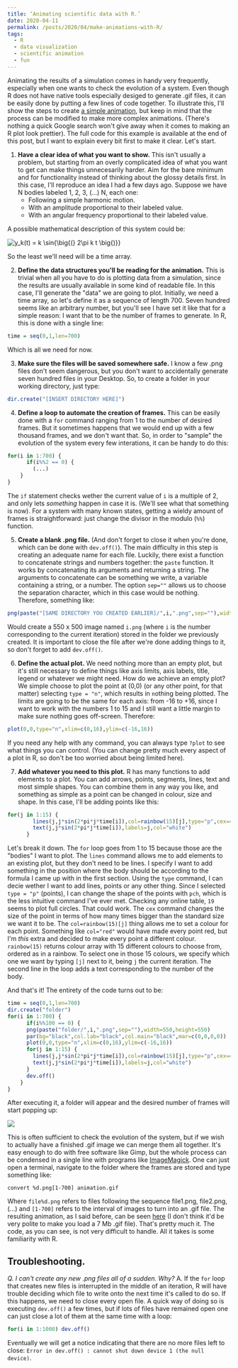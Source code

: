 ```yaml
---
title: ‘Animating scientific data with R.’
date: 2020-04-11
permalink: /posts/2020/04/make-animations-with-R/
tags:
  - R
  - data visualization
  - scientific animation
  - fun
---
```


Animating the results of a simulation comes in handy very frequently, especially when one wants to check the evolution of a system. Even though R does not have native tools especially desiged to generate .gif files, it can be easily done by putting a few lines of code together. To illustrate this, I'll show the steps to create [a simple animation](https://twitter.com/ratanegrx/status/1247655608544878599), but keep in mind that the process can be modified to make more complex animations. (There's nothing a quick Google search won't give away when it comes to making an R plot look prettier). The full code for this example is available at the end of this post, but I want to explain every bit first to make it clear. Let's start.

1. **Have a clear idea of what you want to show.**
This isn't usually a problem, but starting from an overly complicated idea of what you want to get can make things unnecesarily harder. Aim for the bare minimum and for functionality instead of thinking about the glossy details first. In this case, I'll reproduce an idea I had a few days ago. Suppose we have N bodies labeled 1, 2, 3, (...) N, each one:
   - Following a simple harmonic motion.
   - With an amplitude proportional to their labeled value.
   - With an angular frequency proportional to their labeled value.
   
A possible mathematical description of this system could be:

<img src="https://latex.codecogs.com/png.latex?\dpi{150}&space;y_k(t)&space;=&space;k&space;\sin{\big{(}&space;2\pi&space;k&space;t&space;\big{)}}" title="y_k(t) = k \sin{\big{(} 2\pi k t \big{)}}" />

So the least we'll need will be a time array.

2. **Define the data structures you'll be reading for the animation.**
This is trivial when all you have to do is plotting data from a simulation, since the results are usually available in some kind of readable file. In this case, I'll generate the "data" we are going to plot. Initially, we need a time array, so let's define it as a sequence of length 700. Seven hundred seems like an arbitrary number, but you'll see I have set it like that for a simple reason: I want that to be the number of frames to generate. In R, this is done with a single line:
```r
time = seq(0,1,len=700)
```
Which is all we need for now.

3. **Make sure the files will be saved somewhere safe.**
I know a few .png files don't seem dangerous, but you don't want to accidentally generate seven hundred files in your Desktop. So, to create a folder in your working directory, just type:
```r
dir.create("[INSERT DIRECTORY HERE]")
```

4. **Define a loop to automate the creation of frames.**
This can be easily done with a `for` command ranging from 1 to the number of desired frames. But it sometimes happens that we would end up with a few thousand frames, and we don't want that. So, in order to "sample" the evolution of the system every few interations, it can be handy to do this:

```r
for(i in 1:700) {
      if(i%%2 == 0) {
        (...)
    }
}
```
The `if` statement checks wether the current value of `i` is a multiple of 2, and only lets *something* happen in case it is. (We'll see what that something is now). For a system with many known states, getting a wieldy amount of frames is straightforward: just change the divisor in the modulo (`%%`) function.

5. **Create a blank .png file.**
(And don't forget to close it when you're done, which can be done with `dev.off()`). The main difficulty in this step is creating an adequate name for each file. Luckily, there exist a function to concatenate strings and numbers together: the `paste` function. It works by concatenating its arguments and returning a string. The arguments to concatenate can be something we write, a variable containing a string, or a number. The option `sep=""` allows us to choose the separation character, which in this case would be nothing. Therefore, something like:
```r
png(paste("[SAME DIRECTORY YOU CREATED EARLIER]/",i,".png",sep=""),width=550,height=550)
```

Would create a 550 x 500 image named `i.png` (where `i` is the number corresponding to the current iteration) stored in the folder we previously created. It is important to close the file after we're done adding things to it, so don't forget to add `dev.off()`. 

6. **Define the actual plot.**
We need nothing more than an empty plot, but it's still necessary to define things like axis limits, axis labels, title, legend or whatever we might need. How do we achieve an empty plot? We simple choose to plot the point at (0,0) (or any other point, for that matter) selecting `type = "n"`, which results in `n`othing being plotted. The limits are going to be the same for each axis: from -16 to +16, since I want to work with the numbers 1 to 15 and I still want a little margin to make sure nothing goes off-screen. Therefore: 
```r 
plot(0,0,type="n",xlim=c(0,16),ylim=c(-16,16))
```
If you need any help with any command, you can always type `?plot` to see what things you can control. (You can change pretty much every aspect of a plot in R, so don't be too worried about being limited here).

7. **Add whatever you need to this plot.**
R has many functions to add elements to a plot. You can add arrows, points, segments, lines, text and most simple shapes. You can combine them in any way you like, and something as simple as a point can be changed in colour, size and shape. In this case, I'll be adding points like this:

```r
for(j in 1:15) {
        lines(j,j*sin(2*pi*j*time[i]),col=rainbow(15)[j],type="p",cex=4,pch=19)
        text(j,j*sin(2*pi*j*time[i]),labels=j,col="white")
      }
```

Let's break it down. The `for` loop goes from 1 to 15 because those are the "bodies" I want to plot. The `lines` command allows me to add elements to an existing plot, but they don't need to be lines. I specify I want to add something in the position where the body should be according to the formula I came up with in the first section. Using the `type` command, I can decie wether I want to add lines, points or any other thing. Since I selected `type = "p"` (points), I can change the shape of the points with `pch`, which is the less intuitive command I've ever met. Checking any online table, `19` seems to plot full circles. That could work. The `cex` command changes the size of the point in terms of how many times bigger than the standard size we want it to be. The `col=rainbow(15)[j]` thing allows me to set a colour for each point. Something like `col="red"` would have made every point red, but I'm *this* extra and decided to make every point a different colour. `rainbow(15)` returns colour array with 15 different colours to choose from, ordered as in a rainbow. To select one in those 15 colours, we specify which one we want by typing `[j]` next to it, being `j` the current iteration. The second line in the loop adds a text corresponding to the number of the body.


And that's it! The entirety of the code turns out to be: 
```r
time = seq(0,1,len=700)
dir.create("folder")
for(i in 1:700) {
      if(i%%100 == 0) {
      png(paste("folder/",i,".png",sep=""),width=550,height=550)
      par(bg="black",col.lab="black",col.main="black",mar=c(0,0,0,0))
      plot(0,0,type="n",xlim=c(0,16),ylim=c(-16,16))
      for(j in 1:15) {
        lines(j,j*sin(2*pi*j*time[i]),col=rainbow(15)[j],type="p",cex=4,pch=19)
        text(j,j*sin(2*pi*j*time[i]),labels=j,col="white")
      }
      dev.off()
    }
}
```

After executing it, a folder will appear and the desired number of frames will start popping up:

![](https://github.com/malmriv/malmriv.github.io/blob/master/_posts/images/create-folder.png?raw=true)



This is often sufficient to check the evolution of the system, but if we wish to actually have a finished .gif image we can merge them all together. It's easy enough to do with free software like Gimp, but the whole process can be condensed in a single line with programs like [ImageMagick](https://imagemagick.org/index.php). One can just open a terminal, navigate to the folder where the frames are stored and type something like:
```
convert %d.png[1-700] animation.gif
```
Where `file%d.png` refers to files following the sequence file1.png, file2.png, (...) and `[1-700]` refers to the interval of images to turn into an .gif file. The resulting animation, as I said before, can be seen [here](https://twitter.com/ratanegrx/status/1247655608544878599) (I don't think it'd be very polite to make you load a 7 Mb .gif file). That's pretty much it. The code, as you can see, is not very difficult to handle. All it takes is some familiarity with R.

## Troubleshooting.

*Q. I can't create any new .png files all of a sudden. Why?*
A. If the `for` loop that creates new files is interrupted in the middle of an iteration, R will have trouble deciding which file to write onto the next time it's called to do so. If this happens, we need to close every open file. A quick way of doing so is executing `dev.off()` a few times, but if lots of files have remained open one can just close a lot of them at the same time with a loop:
```r
for(i in 1:1000) dev.off()
```
Eventually we will get a notice indicating that there are no more files left to close: `Error in dev.off() : cannot shut down device 1 (the null device)`.
